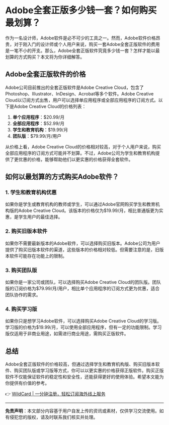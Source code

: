 # Adobe全套正版多少钱一套？如何购买最划算？

作为一名设计师，Adobe软件是必不可少的工具之一。然而，Adobe软件价格昂贵，对于刚入门的设计师或个人用户来说，购买一套Adobe全套正版软件的费用是一笔不小的开支。那么，Adobe全套正版软件究竟多少钱一套？怎样才能以最划算的方式购买？本文将为你详细解答。

## Adobe全套正版软件的价格

Adobe公司目前推出的全套正版软件是Adobe Creative Cloud，包含了Photoshop、Illustrator、InDesign、Acrobat等多个软件。Adobe Creative Cloud以订阅方式出售，用户可以选择单应用程序或全部应用程序的订阅方式。以下是Adobe Creative Cloud的价格列表：

1. **单个应用程序**：$20.99/月  
2. **全部应用程序**：$52.99/月  
3. **学生和教育机构**：$19.99/月  
4. **团队版**：$79.99/月/用户  

从价格上看，Adobe Creative Cloud的价格相对较高，对于个人用户来说，购买全部应用程序的订阅方式可能并不划算。不过，Adobe公司为学生和教育机构提供了更优惠的价格，能够帮助他们以更实惠的价格获得全套软件。

## 如何以最划算的方式购买Adobe软件？

### 1. 学生和教育机构优惠

如果你是学生或教育机构的教师或学生，可以通过Adobe官网购买学生和教育机构版的Adobe Creative Cloud。该版本的价格仅为$19.99/月，相比普通版更为实惠，是学生用户的最佳选择。

### 2. 购买旧版本软件

如果你不需要最新版本的Adobe软件，可以选择购买旧版本。Adobe公司为用户提供了购买旧版本软件的渠道，这些版本的价格相对较低。但需要注意的是，旧版本软件可能存在功能上的限制。

### 3. 购买团队版

如果你是一家公司或团队，可以选择购买Adobe Creative Cloud的团队版。团队版的订阅价格为$79.99/月/用户，相比单个应用程序的订阅方式更为优惠，适合团队协作的需求。

### 4. 购买学习版

如果你只是想学习Adobe软件，可以选择购买Adobe Creative Cloud的学习版。学习版的价格为$19.99/月，可以使用全部应用程序，但有一定的功能限制。学习版仅适用于非商业用途，如需进行商业用途，需购买正版软件。

## 总结

Adobe全套正版软件的价格较高，但通过选择学生和教育机构版、购买旧版本软件、购买团队版或学习版等方式，你可以以更实惠的价格获得正版软件。购买正版软件不仅能保证软件的稳定性和安全性，还能获得更好的使用体验。希望本文能为你提供有价值的参考。

👉 [WildCard | 一分钟注册，轻松订阅海外线上服务](https://bbtdd.com/WildCard)

---

**免责声明**：本文部分内容基于用户自发上传的资讯或素材，仅供学习交流使用。如有侵犯您的版权，请及时联系我们核实并处理。